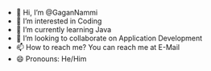 - 👋 Hi, I’m @GaganNammi
- 👀 I’m interested in Coding 
- 🌱 I’m currently learning Java
- 💞️ I’m looking to collaborate on Application Development 
- 📫 How to reach me? You can reach me at E-Mail
- 😄 Pronouns: He/Him

<!---
GaganNammi/GaganNammi is a ✨ special ✨ repository because its `README.md` (this file) appears on your GitHub profile.
You can click the Preview link to take a look at your changes.
--->
